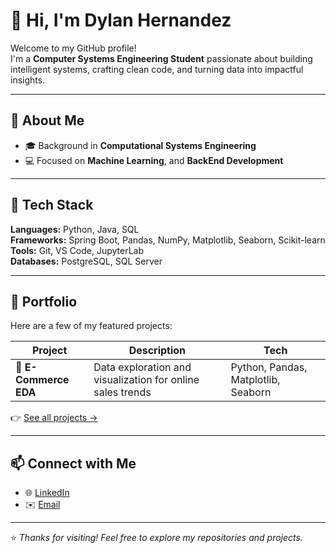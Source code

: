 # 👋 Hi, I'm Dylan Hernandez

Welcome to my GitHub profile!  
I'm a **Computer Systems Engineering Student** passionate about building intelligent systems, crafting clean code, and turning data into impactful insights.

---

## 🚀 About Me

- 🎓 Background in **Computational Systems Engineering**  
- 💻 Focused on **Machine Learning**, and **BackEnd Development**  

---

## 🧩 Tech Stack

**Languages:** Python, Java, SQL  
**Frameworks:** Spring Boot, Pandas, NumPy, Matplotlib, Seaborn, Scikit-learn  
**Tools:** Git, VS Code, JupyterLab  
**Databases:** PostgreSQL, SQL Server

---

## 💼 Portfolio

Here are a few of my featured projects:

| Project | Description | Tech |
|----------|--------------|------|
| 🎯 **E-Commerce EDA** | Data exploration and visualization for online sales trends | Python, Pandas, Matplotlib, Seaborn |

👉 [See all projects →](./PROJECTS.md)

---

## 📫 Connect with Me

- 🌐 [LinkedIn](https://www.linkedin.com/in/dylan-hern%C3%A1ndez-rojas-312785201/)  
- ✉️ [Email](mailto:dy_hr@outlook.com)

---

⭐ *Thanks for visiting! Feel free to explore my repositories and projects.*
